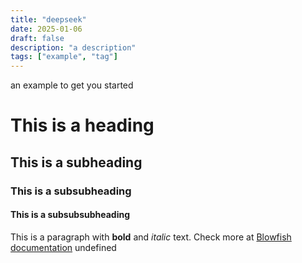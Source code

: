 ```yaml
---
title: "deepseek"
date: 2025-01-06
draft: false
description: "a description"
tags: ["example", "tag"]
---
```

 an example to get you started
# This is a heading
## This is a subheading
### This is a subsubheading
#### This is a subsubsubheading
This is a paragraph with **bold** and *italic* text.
Check more at [Blowfish documentation](https://blowfish.page/)
undefined